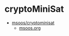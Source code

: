# cryptoMiniSat

- [msoos/cryptominisat](https://github.com/msoos/cryptominisat)
  - [msoos.org](https://www.msoos.org/)